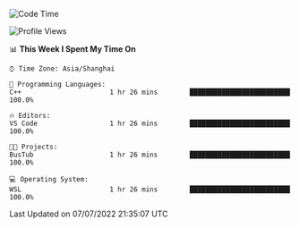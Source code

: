 <!--START_SECTION:waka-->
![Code Time](http://img.shields.io/badge/Code%20Time-153%20hrs%2044%20mins-blue)

![Profile Views](http://img.shields.io/badge/Profile%20Views-0-blue)

📊 **This Week I Spent My Time On** 

```text
⌚︎ Time Zone: Asia/Shanghai

💬 Programming Languages: 
C++                      1 hr 26 mins        █████████████████████████   100.0%

🔥 Editors: 
VS Code                  1 hr 26 mins        █████████████████████████   100.0%

🐱‍💻 Projects: 
BusTub                   1 hr 26 mins        █████████████████████████   100.0%

💻 Operating System: 
WSL                      1 hr 26 mins        █████████████████████████   100.0%

```


 Last Updated on 07/07/2022 21:35:07 UTC
<!--END_SECTION:waka-->